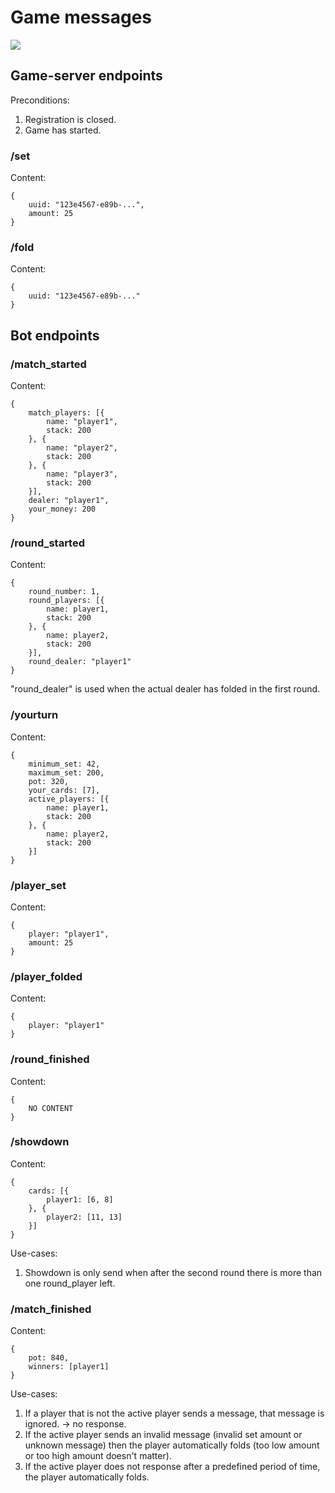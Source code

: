 # Game messages

![](images/msgs_in_game_phase.png)

## Game-server endpoints

Preconditions:

1. Registration is closed.
2. Game has started.

### /set
Content:
```
{
    uuid: "123e4567-e89b-...",
    amount: 25
}
```

### /fold
Content:
```
{
    uuid: "123e4567-e89b-..."
}
```

## Bot endpoints

### /match_started
Content:
```
{
    match_players: [{
        name: "player1",
        stack: 200
    }, {
        name: "player2",
        stack: 200
    }, {
        name: "player3",
        stack: 200
    }],
    dealer: "player1",
    your_money: 200
}
```

### /round_started
Content:
```
{
    round_number: 1,
    round_players: [{
        name: player1,
        stack: 200
    }, {
        name: player2,
        stack: 200
    }],
    round_dealer: "player1"
}
```

"round_dealer" is used when the actual dealer has folded in the first round.

### /yourturn
Content:
```
{
    minimum_set: 42,
    maximum_set: 200,
    pot: 320,
    your_cards: [7],
    active_players: [{
        name: player1,
        stack: 200
    }, {
        name: player2,
        stack: 200
    }]
}
```

### /player_set
Content:
```
{
    player: "player1",
    amount: 25
}
```

### /player_folded
Content:
```
{
    player: "player1"
}
```

### /round_finished
Content:
```
{
    NO CONTENT
}
```

### /showdown
Content:
```
{
    cards: [{
        player1: [6, 8]
    }, {
        player2: [11, 13]
    }]
}
```

Use-cases:

1. Showdown is only send when after the second round there is more than one round_player left.

### /match_finished
Content:
```
{
    pot: 840,
    winners: [player1]
}
```

Use-cases:

1. If a player that is not the active player sends a message, that message is ignored. -> no response.
1. If the active player sends an invalid message (invalid set amount or unknown message) then the player automatically folds (too low amount or too high amount doesn't matter).
1. If the active player does not response after a predefined period of time, the player automatically folds.
